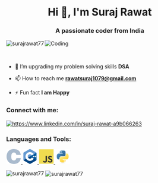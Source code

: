 <h1 align="center">Hi 👋, I'm Suraj Rawat</h1>
<h3 align="center">A passionate coder from India</h3>
<img align ="right" alt="Coding" width ="400" src="https://media1.tenor.com/images/ba6d7d37fa1e4ca966ac7328bf43b96c/tenor.gif?itemid=18657810">

<p align="left"> <img src="https://komarev.com/ghpvc/?username=surajrawat77&label=Profile%20views&color=0e75b6&style=flat" alt="surajrawat77" /> </p>

<p align="left"> <a href="https://twitter.com/" target="blank"><img src="https://img.shields.io/twitter/follow/?logo=twitter&style=for-the-badge" alt="" /></a> </p>

- 🌱 I’m upgrading my problem solving skills **DSA**

- 📫 How to reach me **rawatsuraj1079@gmail.com**

- ⚡ Fun fact **I am Happy**

<h3 align="left">Connect with me:</h3>
<p align="left">
<a href="https://linkedin.com/in/https://www.linkedin.com/in/suraj-rawat-a9b066263" target="blank"><img align="center" src="https://raw.githubusercontent.com/rahuldkjain/github-profile-readme-generator/master/src/images/icons/Social/linked-in-alt.svg" alt="https://www.linkedin.com/in/suraj-rawat-a9b066263" height="30" width="40" /></a>
</p>

<h3 align="left">Languages and Tools:</h3>
<p align="left"> <a href="https://www.cprogramming.com/" target="_blank" rel="noreferrer"> <img src="https://raw.githubusercontent.com/devicons/devicon/master/icons/c/c-original.svg" alt="c" width="40" height="40"/> </a> <a href="https://www.w3schools.com/cpp/" target="_blank" rel="noreferrer"> <img src="https://raw.githubusercontent.com/devicons/devicon/master/icons/cplusplus/cplusplus-original.svg" alt="cplusplus" width="40" height="40"/> </a> <a href="https://developer.mozilla.org/en-US/docs/Web/JavaScript" target="_blank" rel="noreferrer"> <img src="https://raw.githubusercontent.com/devicons/devicon/master/icons/javascript/javascript-original.svg" alt="javascript" width="40" height="40"/> </a> <a href="https://www.python.org" target="_blank" rel="noreferrer"> <img src="https://raw.githubusercontent.com/devicons/devicon/master/icons/python/python-original.svg" alt="python" width="40" height="40"/> </a> </p>

<p><img align="left" src="https://github-readme-stats.vercel.app/api/top-langs?username=surajrawat77&show_icons=true&locale=en&layout=compact" alt="surajrawat77" /></p>

<p>&nbsp;<img align="center" src="https://github-readme-stats.vercel.app/api?username=surajrawat77&show_icons=true&locale=en" alt="surajrawat77" /></p>
